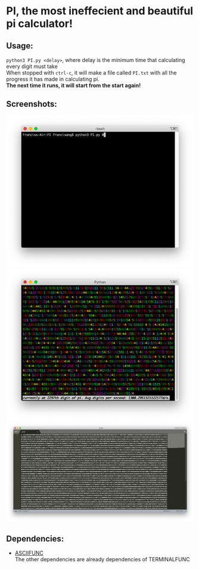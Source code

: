# PI, the most ineffecient and beautiful pi calculator!
## Usage:

`python3 PI.py <delay>`, where delay is the minimum time that calculating every digit must take  
When stopped with `ctrl-c`, it will make a file called `PI.txt` with all the progress it has made in calculating pi.  
**The next time it runs, it will start from the start again!**

## Screenshots:

![Command](https://github.com/lomnom/PI/blob/main/Screenshots/Screenshot%202021-05-20%20at%201.13.01%20PM.png)
![Running](https://github.com/lomnom/PI/blob/main/Screenshots/Screenshot%202021-05-20%20at%201.13.06%20PM.png)
![output](https://github.com/lomnom/PI/blob/main/Screenshots/Screenshot%202021-05-20%20at%201.13.29%20PM.png)

## Dependencies:
- [ASCIIFUNC](https://github.com/lomnom/TERMINALFUNC)  
The other dependencies are already dependencies of TERMINALFUNC
